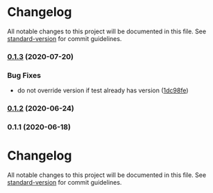 # Changelog

All notable changes to this project will be documented in this file. See [standard-version](https://github.com/conventional-changelog/standard-version) for commit guidelines.

### [0.1.3](https://github.com/gemini-testing/hermione-browser-version-changer/compare/v0.1.2...v0.1.3) (2020-07-20)


### Bug Fixes

* do not override version if test already has version ([1dc98fe](https://github.com/gemini-testing/hermione-browser-version-changer/commit/1dc98fee15582cbd6a6708edf223394e8bcfba92))

### [0.1.2](https://github.com/gemini-testing/hermione-browser-version-changer/compare/v0.1.1...v0.1.2) (2020-06-24)

### 0.1.1 (2020-06-18)

# Changelog

All notable changes to this project will be documented in this file. See [standard-version](https://github.com/conventional-changelog/standard-version) for commit guidelines.
